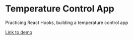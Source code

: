 # Temperature Control App

Practicing React Hooks, building a temperature control app

[Link to demo](http://react-temperature-control-app.vercel.app/)
<br>
<br>
